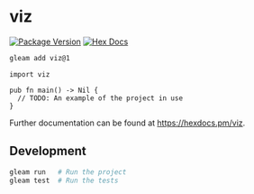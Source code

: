 # viz

[![Package Version](https://img.shields.io/hexpm/v/viz)](https://hex.pm/packages/viz)
[![Hex Docs](https://img.shields.io/badge/hex-docs-ffaff3)](https://hexdocs.pm/viz/)

```sh
gleam add viz@1
```
```gleam
import viz

pub fn main() -> Nil {
  // TODO: An example of the project in use
}
```

Further documentation can be found at <https://hexdocs.pm/viz>.

## Development

```sh
gleam run   # Run the project
gleam test  # Run the tests
```

